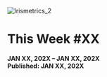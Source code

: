 

![Irismetrics_2](https://github.com/MLiserb/Public_articles/assets/144083324/e3196f91-edac-45b2-9df9-0d58594fe274)

# This Week #XX

**JAN XX, 202X – JAN XX, 202X**
<br>**Published: JAN XX, 202X**

